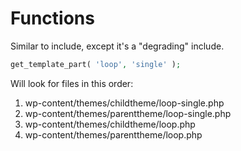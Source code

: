 # Functions

Similar to include, except it's a "degrading" include.

```php
get_template_part( 'loop', 'single' ); 
```

Will look for files in this order:

1. wp-content/themes/childtheme/loop-single.php
2. wp-content/themes/parenttheme/loop-single.php
3. wp-content/themes/childtheme/loop.php
4. wp-content/themes/parenttheme/loop.php
